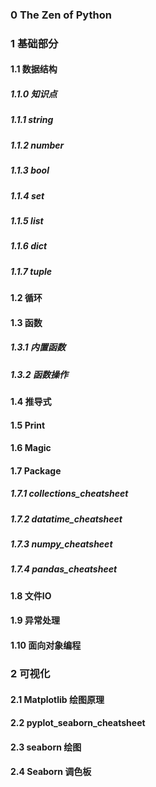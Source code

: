 ### 0 The Zen of Python
### 1 基础部分
#### 1.1 数据结构
##### 1.1.0 知识点
##### 1.1.1 string
##### 1.1.2 number
##### 1.1.3 bool
##### 1.1.4 set
##### 1.1.5 list
##### 1.1.6 dict
##### 1.1.7 tuple
#### 1.2 循环
#### 1.3 函数
##### 1.3.1 内置函数
##### 1.3.2 函数操作
#### 1.4 推导式
#### 1.5 Print
#### 1.6 Magic
#### 1.7 Package
##### 1.7.1 collections_cheatsheet
##### 1.7.2 datatime_cheatsheet
##### 1.7.3 numpy_cheatsheet
##### 1.7.4 pandas_cheatsheet
#### 1.8 文件IO
#### 1.9 异常处理
#### 1.10 面向对象编程
### 2 可视化
#### 2.1 Matplotlib 绘图原理
#### 2.2 pyplot_seaborn_cheatsheet
#### 2.3 seaborn 绘图
#### 2.4 Seaborn 调色板
